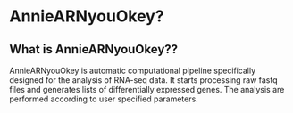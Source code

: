 # AnnieARNyouOkey?


## What is AnnieARNyouOkey??

AnnieARNyouOkey is automatic computational pipeline specifically designed for the analysis of RNA-seq data. It starts processing raw fastq files and generates lists of differentially expressed genes. The analysis are performed according to user specified parameters. 
